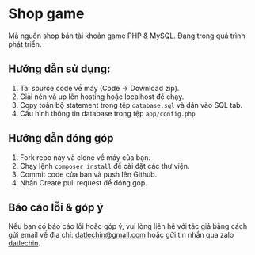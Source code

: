 # Shop game

Mã nguồn shop bán tài khoản game PHP & MySQL. Đang trong quá trình phát triển.

## Hướng dẫn sử dụng:
1. Tải source code về máy (Code -> Download zip).
2. Giải nén và up lên hosting hoặc localhost để chạy.
3. Copy toàn bộ statement trong tệp `database.sql` và dán vào SQL tab.
4. Cấu hình thông tin database trong tệp `app/config.php`

## Hướng dẫn đóng góp

1. Fork repo này và clone về máy của bạn.
2. Chạy lệnh `composer install` để cài đặt các thư viện.
3. Commit code của bạn và push lên Github.
4. Nhấn Create pull request để đóng góp.

## Báo cáo lỗi & góp ý

Nếu bạn có báo cáo lỗi hoặc góp ý, vui lòng liên hệ với tác giả bằng cách gửi email về địa chỉ: [datlechin@gmail.com](mailto:datlechin@gmail.com) hoặc gửi tin nhắn qua zalo [datlechin](https://zalo.me/datlechin).